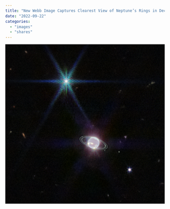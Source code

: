 ```yaml
---
title: "New Webb Image Captures Clearest View of Neptune’s Rings in Decades"
date: "2022-09-22"
categories:
  - "images"
  - "shares"
---
```


![New Webb Image Captures Clearest View of Neptune’s Rings in Decades](images/for_nasa.gov_imagea-neptune.png "New Webb Image Captures Clearest View of Neptune’s Rings in Decades | [NASA](https://www.nasa.gov/feature/goddard/2022/new-webb-image-captures-clearest-view-of-neptune-s-rings-in-decades)")